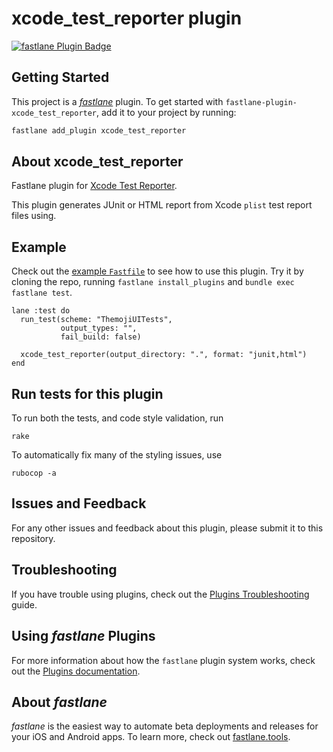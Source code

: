 # xcode_test_reporter plugin

[![fastlane Plugin Badge](https://rawcdn.githack.com/fastlane/fastlane/master/fastlane/assets/plugin-badge.svg)](https://rubygems.org/gems/fastlane-plugin-xcode_test_reporter)

## Getting Started

This project is a [_fastlane_](https://github.com/fastlane/fastlane) plugin. To get started with `fastlane-plugin-xcode_test_reporter`, add it to your project by running:

```bash
fastlane add_plugin xcode_test_reporter
```

## About xcode_test_reporter

Fastlane plugin for [Xcode Test Reporter](https://github.com/taisukeh/xcode-test-reporter).

This plugin generates JUnit or HTML report from Xcode `plist` test report files using.

## Example

Check out the [example `Fastfile`](fastlane/Fastfile) to see how to use this plugin. Try it by cloning the repo, running `fastlane install_plugins` and `bundle exec fastlane test`.

```
lane :test do
  run_test(scheme: "ThemojiUITests", 
           output_types: "", 
           fail_build: false)

  xcode_test_reporter(output_directory: ".", format: "junit,html")
end
```

## Run tests for this plugin

To run both the tests, and code style validation, run

```
rake
```

To automatically fix many of the styling issues, use
```
rubocop -a
```

## Issues and Feedback

For any other issues and feedback about this plugin, please submit it to this repository.

## Troubleshooting

If you have trouble using plugins, check out the [Plugins Troubleshooting](https://docs.fastlane.tools/plugins/plugins-troubleshooting/) guide.

## Using _fastlane_ Plugins

For more information about how the `fastlane` plugin system works, check out the [Plugins documentation](https://docs.fastlane.tools/plugins/create-plugin/).

## About _fastlane_

_fastlane_ is the easiest way to automate beta deployments and releases for your iOS and Android apps. To learn more, check out [fastlane.tools](https://fastlane.tools).
